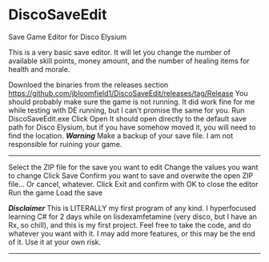 # DiscoSaveEdit
Save Game Editor for Disco Elysium

This is a very basic save editor.  It will let you change the number of available skill points, money amount, and the number of healing items for health and morale.

Downloed the binaries from the releases section https://github.com/jbloomfield1/DiscoSaveEdit/releases/tag/Release
You should probably make sure the game is not running.  It did work fine for me while testing with DE running, but I can't promise the same for you.
Run DiscoSaveEdit.exe
Click Open
It should open directly to the default save path for Disco Elysium, but if you have somehow moved it, you will need to find the location.
***Warning***
Make a backup of your save file.  I am not responsible for ruining your game.
*************
Select the ZIP file for the save you want to edit
Change the values you want to change
Click Save
Confirm you want to save and overwite the open ZIP file... Or cancel, whatever.
Click Exit and confirm with OK to close the editor
Run the game
Load the save


***Disclaimer***
This is LITERALLY my first program of any kind.  I hyperfocused learning C# for 2 days while on lisdexamfetamine (very disco, but I have an Rx, so chill), and this is my first project.  Feel free to take the code, and do whatever you want with it.  I may add more features, or this may be the end of it.  Use it at your own risk.
****************
